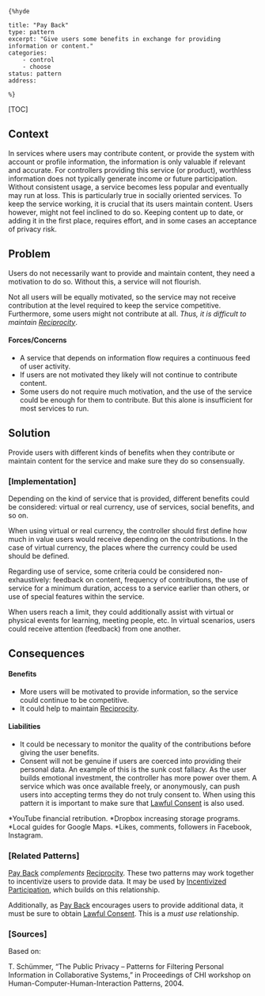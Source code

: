     {%hyde

    title: "Pay Back"
    type: pattern
    excerpt: "Give users some benefits in exchange for providing information or content."
    categories:
        - control
        - choose
    status: pattern
    address:

    %}

[TOC]

<!--### [Also Known As]-->
<!-- All other names the pattern is known by.-->



## Context
<!-- The situations in which the pattern may apply.-->

In services where users may contribute content, or provide the system with account or profile information, the information is only valuable if relevant and accurate. For controllers providing this service (or product), worthless information does not typically generate income or future participation. Without consistent usage, a service becomes less popular and eventually may run at loss. This is particularly true in socially oriented services. To keep the service working, it is crucial that its users maintain content. Users however, might not feel inclined to do so. Keeping content up to date, or adding it in the first place, requires effort, and in some cases an acceptance of privacy risk.

## Problem
<!-- The problem a pattern addresses, including a list of forces describing why a problem might be difficult to solve.-->

Users do not necessarily want to provide and maintain content, they need a motivation to do so. Without this, a service will not flourish.

Not all users will be equally motivated, so the service may not receive contribution at the level required to keep the service competitive. Furthermore, some users might not contribute at all. _Thus, it is difficult to maintain [Reciprocity](Reciprocity)_.

#### Forces/Concerns
- A service that depends on information flow requires a continuous feed of user activity.
- If users are not motivated they likely will not continue to contribute content.
- Some users do not require much motivation, and the use of the service could be enough for them to contribute. But this alone is insufficient for most services to run.

## Solution
<!-- A concise description of how the pattern addresses the problem.-->

Provide users with different kinds of benefits when they contribute or maintain content for the service and make sure they do so consensually.

<!--### [Structure]-->
<!--A detailed specification of the structural aspects of the pattern. A class diagram if applicable.-->



### [Implementation]
<!--Guidelines for implementing the pattern; code fragments; suggested PETS; policy fragments.-->

Depending on the kind of service that is provided, different benefits could be considered: virtual or real currency, use of services, social benefits, and so on.

When using virtual or real currency, the controller should first define how much in value users would receive depending on the contributions. In the case of virtual currency, the places where the currency could be used should be defined.

Regarding use of service, some criteria could be considered non-exhaustively: feedback on content, frequency of contributions, the use of service for a minimum duration, access to a service earlier than others, or use of special features within the service.

When users reach a limit, they could additionally assist with virtual or physical events for learning, meeting people, etc. In virtual scenarios, users could receive attention (feedback) from one another.

## Consequences
<!--The advantages (benefits) and disadvantages (liabilities) of applying the pattern.-->

#### Benefits
- More users will be motivated to provide information, so the service could continue to be competitive.
- It could help to maintain [Reciprocity](Reciprocity).

#### Liabilities
- It could be necessary to monitor the quality of the contributions before giving the user benefits.
- Consent will not be genuine if users are coerced into providing their personal data. An example of this is the sunk cost fallacy. As the user builds emotional investment, the controller has more power over them. A service which was once available freely, or anonymously, can push users into accepting terms they do not truly consent to. When using this pattern it is important to make sure that [Lawful Consent](Lawful-Consent) is also used.

<!--### [Constraints]-->
<!-- limitations as a consequence of applying the pattern.-->



<!--## Examples-->
<!--Motivational example to see how the pattern is applied.-->


*YouTube financial retribution.
*Dropbox increasing storage programs.
*Local guides for Google Maps.
*Likes, comments, followers in Facebook, Instagram.


<!--### [Known Uses]-->
<!-- Pointers to various applications of the pattern.-->



<!--## See Also-->
<!-- Any pointers to relevant information, not contained in the subfields below.-->



### [Related Patterns]
<!-- Supporting and conflicting patterns-->

[Pay Back](Pay-Back) _complements_ [Reciprocity](Reciprocity). These two patterns may work together to incentivize users to provide data. It may be used by [Incentivized Participation](Incentivized-Participation), which builds on this relationship.

Additionally, as [Pay Back](Pay-Back) encourages users to provide additional data, it must be sure to obtain [Lawful Consent](Lawful-Consent). This is a _must use_ relationship.

### [Sources]
<!-- References to the original source of the pattern.-->

Based on:

T. Schümmer, “The Public Privacy – Patterns for Filtering Personal Information in Collaborative Systems,” in Proceedings of CHI workshop on Human-Computer-Human-Interaction Patterns, 2004.

<!--## General Comments-->
<!-- Separate discussion on the pattern.-->



<!--## Tags-->
<!-- User definable descriptors for additional correlation.-->




